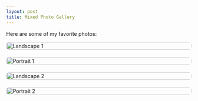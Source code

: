 ```yaml
---
layout: post
title: Mixed Photo Gallery
---
```


Here are some of my favorite photos:

<style>
.gallery {
  display: flex;
  flex-direction: column;
  gap: 20px;
}

.gallery img {
  width: 100%;
  max-width: 100%;
  height: auto;
  border-radius: 8px;
  display: block;
  object-fit: cover;
}
</style>

<div class="gallery">
  <img src="https://www.dropbox.com/scl/fi/vzszys8nqd3y5gbwlny2l/PXL_20250418_084502560.MP.jpg?rlkey=3funrs37rr031tj72yigoa0md&dl=1" alt="Landscape 1" />
  <img src="https://www.dropbox.com/scl/fi/rxl85cjd9hdu6qwhv1okl/PXL_20241001_030319474.jpg?rlkey=gxkqv1yhs7ebtnte6is0u0ncg&st=gq573pjk&dl=1" alt="Portrait 1" />
  <img src="https://www.dropbox.com/scl/fi/cy2ba466ulj8e8ix29h61/PXL_20241001_003850766.jpg?rlkey=y4nm0njg7ko3jc5ke0fqoq0f8&st=x3s4rc9j&dl=1" alt="Landscape 2" />
  <img src="https://www.dropbox.com/scl/fi/qjemqpg29kzxzi5gx745o/PXL_20250404_102856685.MP.jpg?rlkey=uetohanm3hdmt5eibhbdrxp8a&st=s86s13uv&dl=1" alt="Portrait 2" />
</div>
